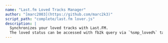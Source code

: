 ```yaml
---
name: "Last.fm Loved Tracks Manager"
author: "[marc2003](https://github.com/marc2k3)"
script_path: "complete/last.fm lover.js"
description: |
  Synchronizes your loved tracks with Last.FM.  
  The loved status can be accessed with fb2k query via `%smp_loved%` tag, e.g. `$ifequal(%smp_loved%,1,♥,)`.
---
```

